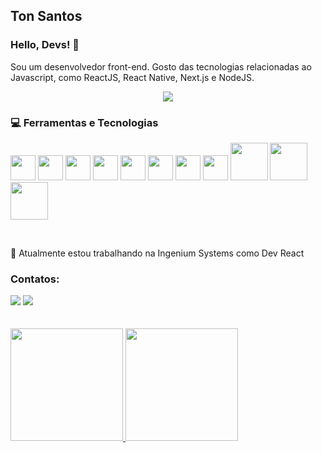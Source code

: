 ## Ton Santos
### Hello, Devs! 👋

Sou um desenvolvedor front-end. Gosto das tecnologias relacionadas ao Javascript, como ReactJS, React Native, Next.js e NodeJS.

<p align="center">
<img src="https://media.giphy.com/media/OuMFETEGgiG6F2L3uO/giphy.gif" />
</p>

### 💻 Ferramentas e Tecnologias 

<img src="https://cdn.jsdelivr.net/gh/devicons/devicon/icons/git/git-original.svg" width="40" height="40"/> <img src="https://cdn.jsdelivr.net/gh/devicons/devicon/icons/html5/html5-original-wordmark.svg"  width="40" height="40"/> <img src="https://cdn.jsdelivr.net/gh/devicons/devicon/icons/css3/css3-original-wordmark.svg" width="40" height="40"/> <img
src="https://cdn.jsdelivr.net/gh/devicons/devicon/icons/sass/sass-original.svg" width="40" height="40"/> <img
src="https://cdn.jsdelivr.net/gh/devicons/devicon/icons/javascript/javascript-plain.svg" width="40" height="40"/> <img
src="https://cdn.jsdelivr.net/gh/devicons/devicon/icons/typescript/typescript-original.svg" width="40" height="40"/> <img                                               src="https://cdn.jsdelivr.net/gh/devicons/devicon/icons/react/react-original-wordmark.svg" width="40" height="40"/> <img src="https://cdn.jsdelivr.net/gh/devicons/devicon/icons/bootstrap/bootstrap-original.svg" width="40" height="40"/>
<img src="https://cdn.jsdelivr.net/gh/devicons/devicon/icons/nodejs/nodejs-plain-wordmark.svg" width="60" height="60"/> 
<img src="https://cdn.jsdelivr.net/gh/devicons/devicon/icons/redux/redux-original.svg" width="60" height="60"/>
<img src="https://cdn.jsdelivr.net/gh/devicons/devicon/icons/npm/npm-original-wordmark.svg" width="60" height="60" />

<br />

🔭 Atualmente estou trabalhando na Ingenium Systems como Dev React


### Contatos:

<div>
<a href="https://instagram.com/tonnsantoss" target="_blank"><img src="https://img.shields.io/badge/-Instagram-%23E4405F?style=for-the-badge&logo=instagram&logoColor=white" target="_blank"></a> 
<a href="https://www.linkedin.com/in/ton-santos-46501b1ab" target="_blank"><img src="https://img.shields.io/badge/-LinkedIn-%230077B5?style=for-the-badge&logo=linkedin&logoColor=white" target="_blank"></a>
</div>

<br />
<br />
<div>
<a href="https://github.com/TONSANTOS">
<img height="180em" src="https://github-readme-stats.vercel.app/api/top-langs/?username=TONSANTOS&layout=compact&langs_count=7&theme=dracula"/>
  <img height="180em" src="https://github-readme-stats.vercel.app/api?username=TONSANTOS&show_icons=true&theme=dracula&include_all_commits=true&count_private=true"/>
</div> 
  
<!--
**TONSANTOS/tonsantos** is a ✨ _special_ ✨ repository because its `README.md` (this file) appears on your GitHub profile.

Here are some ideas to get you started:

- 🔭 I’m currently working on ...
- 🌱 I’m currently learning ...
- 👯 I’m looking to collaborate on ...
- 🤔 I’m looking for help with ...
- 💬 Ask me about ...
- 📫 How to reach me: ...
- 😄 Pronouns: ...
- ⚡ Fun fact: ...
-->
